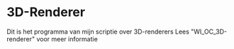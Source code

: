 # 3D-Renderer
Dit is het programma van mijn scriptie over 3D-renderers
Lees "WI_OC_3D-renderer" voor meer informatie
